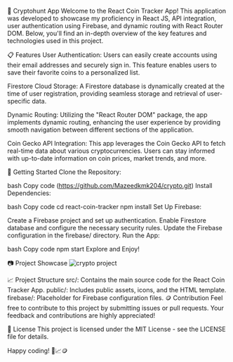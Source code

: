🚀 Cryptohunt App
Welcome to the React Coin Tracker App! This application was developed to showcase my proficiency in React JS, API integration, user authentication using Firebase, and dynamic routing with React Router DOM. Below, you'll find an in-depth overview of the key features and technologies used in this project.

📋 Features
User Authentication: Users can easily create accounts using their email addresses and securely sign in. This feature enables users to save their favorite coins to a personalized list.

Firestore Cloud Storage: A Firestore database is dynamically created at the time of user registration, providing seamless storage and retrieval of user-specific data.

Dynamic Routing: Utilizing the "React Router DOM" package, the app implements dynamic routing, enhancing the user experience by providing smooth navigation between different sections of the application.

Coin Gecko API Integration: This app leverages the Coin Gecko API to fetch real-time data about various cryptocurrencies. Users can stay informed with up-to-date information on coin prices, market trends, and more.

🚀 Getting Started
Clone the Repository:

bash
Copy code
(https://github.com/Mazeedkmk204/crypto.git)
Install Dependencies:

bash
Copy code
cd react-coin-tracker
npm install
Set Up Firebase:

Create a Firebase project and set up authentication.
Enable Firestore database and configure the necessary security rules.
Update the Firebase configuration in the firebase/ directory.
Run the App:

bash
Copy code
npm start
Explore and Enjoy!

📷 Project Showcase
![crypto project](https://github.com/Mazeedkmk204/crypto/assets/151126360/89768bb3-bad6-48a6-853c-36605f064a35)






📈 Project Structure
src/: Contains the main source code for the React Coin Tracker App.
public/: Includes public assets, icons, and the HTML template.
firebase/: Placeholder for Firebase configuration files.
🪙 Contribution
Feel free to contribute to this project by submitting issues or pull requests. Your feedback and contributions are highly appreciated!

📜 License
This project is licensed under the MIT License - see the LICENSE file for details.

Happy coding! 🚀📈🪙

